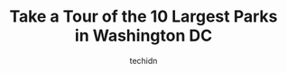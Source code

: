 ---
layout: ampstory
image: https://i0.wp.com/paketmu.com/wp-content/uploads/2023/06/montrose-park-0-in-washington-dc-1686372751.jpeg?resize=640,853
author: techidn
featured: false
description: Explore the diverse Park scene in Washington DC, home to an incredible selection of 10 establishments catering to every taste. Whether youre in search of iconic favorites or undiscovered tr
title: Take a Tour of the 10 Largest Parks in Washington DC
cover:
   title: Take a Tour of the 10 Largest Parks in Washington DC
   subtitle: RICKPATE
   background: https://paketmu.com/wp-content/uploads/2023/06/montrose-park-0-in-washington-dc-1686372751.jpeg

pages: 
 - layout: thirds
   top: <h1>#1 The Presidents Park</h1>
   bottom: "<p>The President was amazing with the children. He was sharp and even funny. Im grateful that my son was able to meet the leader of our country. The staff was awesome too, </p>"
   background: https://paketmu.com/wp-content/uploads/2023/06/montrose-park-1-in-washington-dc-1686372752.jpeg
   backgroundblur: true
 - layout: thirds
   top: <h1>#2 Georgetown Waterfront Park</h1>
   bottom: "<p>An incredibly beautiful area to see the Potomac as well as strolling and people watching. We arrived quite early and all the waterfront restaurants were not open yet. The</p>"
   background: https://paketmu.com/wp-content/uploads/2023/06/montrose-park-2-in-washington-dc-1686372753.jpeg
   cta:
      link: https://paketmu.com/take-a-tour-of-the-10-largest-parks-in-washington-dc/
      text: Take a Tour of the 10 Largest Parks in Washington DC
 - layout: thirds
   top: <h1>#3 East Potomac Park</h1>
   bottom: "<p>This was a beautiful and picture-perfect park, especially when the cherry blossoms are in bloom. The park is right next to a marina with shopping, fishing, and is fairly </p>"
   background: https://paketmu.com/wp-content/uploads/2023/06/montrose-park-3-in-washington-dc-1686372754.jpeg
   cta:
      link: https://paketmu.com/take-a-tour-of-the-10-largest-parks-in-washington-dc/
      text: Take a Tour of the 10 Largest Parks in Washington DC
 - layout: thirds
   top: <h1>#4 Rock Creek Park</h1>
   bottom: "<p>Washington, DC, United States</p>"
   background: https://images.unsplash.com/photo-1608411404720-c8f0417bcdba?ixlib=rb-4.0.3&ixid=MnwxMjA3fDB8MHxwaG90by1wYWdlfHx8fGVufDB8fHx8&auto=format&fit=crop&w=640&h=853&q=80
   cta:
      link: https://paketmu.com/take-a-tour-of-the-10-largest-parks-in-washington-dc/
      text: Take a Tour of the 10 Largest Parks in Washington DC
 - layout: thirds
   top: <h1>#5 Meridian Hill Park</h1>
   bottom: "<p>16th St NW &, W St NW, Washington, DC 20009, United States</p>"
   background: https://images.unsplash.com/photo-1609083590460-7b8cc0ca65f8?ixlib=rb-4.0.3&ixid=MnwxMjA3fDB8MHxwaG90by1wYWdlfHx8fGVufDB8fHx8&auto=format&fit=crop&w=640&h=853&q=80
   cta:
      link: https://paketmu.com/take-a-tour-of-the-10-largest-parks-in-washington-dc/
      text: Take a Tour of the 10 Largest Parks in Washington DC
 - layout: thirds
   top: <h1>#6 Lincoln Park</h1>
   bottom: "<p>Washington, DC 20003, United States</p>"
   background: https://images.unsplash.com/photo-1591393223703-56fe1347ac62?ixlib=rb-4.0.3&ixid=MnwxMjA3fDB8MHxwaG90by1wYWdlfHx8fGVufDB8fHx8&auto=format&fit=crop&w=640&h=853&q=80
   cta:
      link: https://paketmu.com/take-a-tour-of-the-10-largest-parks-in-washington-dc/
      text: Take a Tour of the 10 Largest Parks in Washington DC
 - layout: thirds
   top: <h1>#7 Franklin Park</h1>
   bottom: "<p>1332 I St NW, Washington, DC 20005, United States</p>"
   background: https://images.unsplash.com/photo-1533735380053-eb8d0759b24a?ixlib=rb-4.0.3&ixid=MnwxMjA3fDB8MHxwaG90by1wYWdlfHx8fGVufDB8fHx8&auto=format&fit=crop&w=640&h=853&q=80
   cta:
      link: https://paketmu.com/take-a-tour-of-the-10-largest-parks-in-washington-dc/
      text: Take a Tour of the 10 Largest Parks in Washington DC
 - layout: thirds
   middle: Continue reading...
   background: https://images.unsplash.com/photo-1618005182384-a83a8bd57fbe?ixlib=rb-4.0.3&ixid=MnwxMjA3fDB8MHxwaG90by1wYWdlfHx8fGVufDB8fHx8&auto=format&fit=crop&w=640&h=853&q=80
   cta:
      link: https://paketmu.com/take-a-tour-of-the-10-largest-parks-in-washington-dc/
      text: Take a Tour of the 10 Largest Parks in Washington DC
      
---